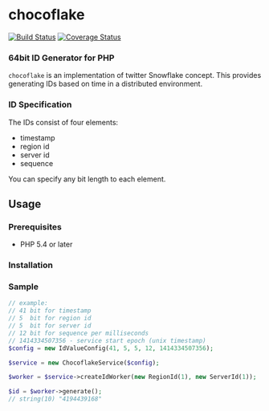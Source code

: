 # chocoflake

[![Build Status](https://travis-ci.org/ada-u/chocoflake.svg?branch=master)](https://travis-ci.org/ada-u/chocoflake)
[![Coverage Status](https://img.shields.io/coveralls/ada-u/chocoflake.svg)](https://coveralls.io/r/ada-u/chocoflake?branch=master)

### 64bit ID Generator for PHP

`chocoflake` is an implementation of twitter Snowflake concept. This provides generating IDs based on time in a distributed environment.

### ID Specification

The IDs consist of four elements:

 - timestamp
 - region id
 - server id
 - sequence

You can specify any bit length to each element.

## Usage

### Prerequisites

 - PHP 5.4 or later

### Installation

### Sample

```php
// example:
// 41 bit for timestamp
// 5  bit for region id
// 5  bit for server id
// 12 bit for sequence per milliseconds
// 1414334507356 - service start epoch (unix timestamp)
$config = new IdValueConfig(41, 5, 5, 12, 1414334507356);

$service = new ChocoflakeService($config);

$worker = $service->createIdWorker(new RegionId(1), new ServerId(1));

$id = $worker->generate();
// string(10) "4194439168"
```
